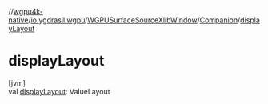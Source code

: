 //[wgpu4k-native](../../../../index.md)/[io.ygdrasil.wgpu](../../index.md)/[WGPUSurfaceSourceXlibWindow](../index.md)/[Companion](index.md)/[displayLayout](display-layout.md)

# displayLayout

[jvm]\
val [displayLayout](display-layout.md): ValueLayout